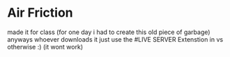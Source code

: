 # Air Friction

made it for class (for one day i had to create this old piece of garbage)
anyways whoever downloads it just use the #LIVE SERVER
Extenstion in vs otherwise :) (it wont work)
